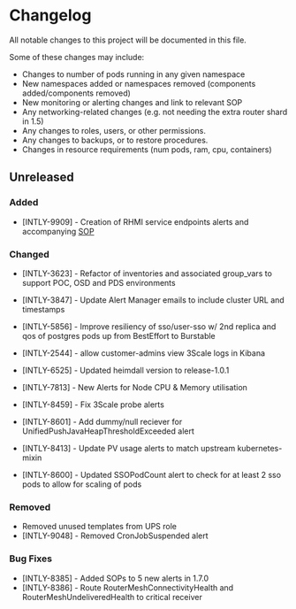 # Changelog
All notable changes to this project will be documented in this file.

Some of these changes may include:
- Changes to number of pods running in any given namespace
- New namespaces added or namespaces removed (components added/components removed)
- New monitoring or alerting changes and link to relevant SOP
- Any networking-related changes (e.g. not needing the extra router shard in 1.5)
- Any changes to roles, users, or other permissions.
- Any changes to backups, or to restore procedures.
- Changes in resource requirements (num pods, ram, cpu, containers)

## Unreleased

### Added
* [INTLY-9909] - Creation of RHMI service endpoints alerts and accompanying [SOP](https://github.com/RHCloudServices/integreatly-help/blob/master/sops/alerts/service_endpoint_down.asciidoc)

### Changed
* [INTLY-3623] - Refactor of inventories and associated group_vars to support POC, OSD and PDS environments
* [INTLY-3847] - Update Alert Manager emails to include cluster URL and timestamps
* [INTLY-5856] - Improve resiliency of sso/user-sso w/ 2nd replica and qos of postgres pods up from BestEffort to Burstable
* [INTLY-2544] - allow customer-admins view 3Scale logs in Kibana
* [INTLY-6525] - Updated heimdall version to release-1.0.1
* [INTLY-7813] - New Alerts for Node CPU & Memory utilisation
* [INTLY-8459] - Fix 3Scale probe alerts
* [INTLY-8601] - Add dummy/null reciever for UnifiedPushJavaHeapThresholdExceeded alert
* [INTLY-8413] - Update PV usage alerts to match upstream kubernetes-mixin

* [INTLY-8600] - Updated SSOPodCount alert to check for at least 2 sso pods to allow for scaling of pods

### Removed
* Removed unused templates from UPS role
* [INTLY-9048] - Removed CronJobSuspended alert


### Bug Fixes
* [INTLY-8385] - Added SOPs to 5 new alerts in 1.7.0
* [INTLY-8386] - Route RouterMeshConnectivityHealth and RouterMeshUndeliveredHealth to critical receiver
